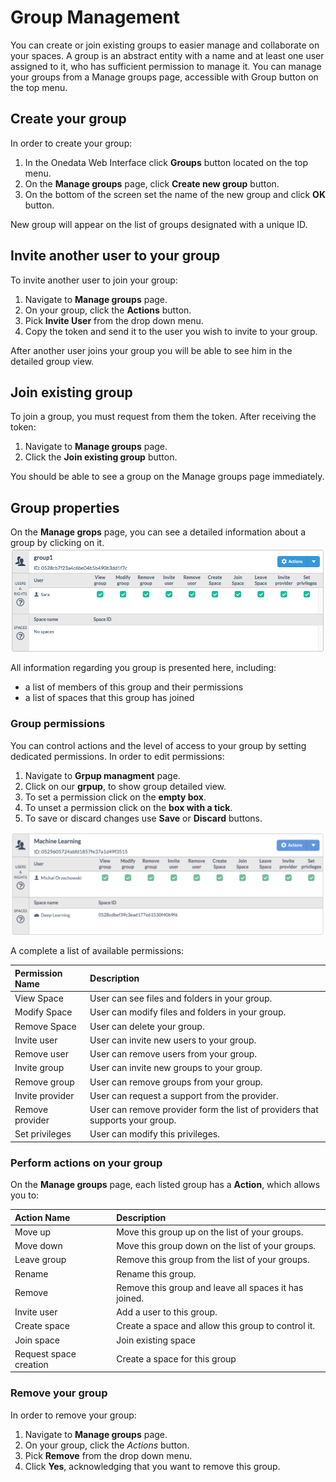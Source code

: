 # Group Management

You can create or join existing groups to easier manage and collaborate on your spaces. A group is an abstract entity with a name and at least one user assigned to it, who has sufficient permission to manage it. You can manage your groups from a Manage groups page, accessible with Group button on the top menu.

## Create your group
In order to create your group:

1. In the Onedata Web Interface click **Groups** button located on the top menu.
2. On the **Manage groups** page, click **Create new group** button.
3. On the bottom of the screen set the name of the new group and click **OK** button.

New group will appear on the list of groups designated with a unique ID.

## Invite another user to your group
To invite another user to join your group:

1. Navigate to **Manage groups** page.
2. On your group, click the **Actions** button.
3. Pick **Invite User** from the drop down menu.
4. Copy the token and send it to the user you wish to invite to your group.

After another user joins your group you will be able to see him in the detailed group view.

## Join existing group
To join a group, you must request from them the token. After receiving the token:

1. Navigate to **Manage groups** page.
2. Click the **Join existing group** button.

You should be able to see a group on the Manage groups page immediately.

## Group properties
On the **Manage grops** page, you can see a detailed information about a group by clicking on it.
<img  style="display:block;margin:0 auto;" src="img/group_management_group1_details.png">

All information regarding you group is presented here, including:
- a list of members of this group and their permissions
- a list of spaces that this group has joined

### Group permissions

You can control actions and the level of access to your group by setting dedicated permissions. In order to edit permissions:

1. Navigate to **Grpup managment** page.
2. Click on our **grpup**, to show group detailed view.
3. To set a permission click on the **empty box**.
4. To unset a permission click on the **box with a tick**.
5. To save or discard changes use **Save** or **Discard** buttons.

<img style="display:block;margin:0 auto;" src="img/group_permissions.png">

A complete a list of available permissions:

| Permission Name | Description                                                                   |
|:----------------|:------------------------------------------------------------------------------|
| View Space      | User can see files and folders in your group.                                 |
| Modify Space    | User can modify files and folders in your group.                              |
| Remove Space    | User can delete your group.                                                   |
| Invite user     | User can invite new users to your group.                                      |
| Remove user     | User can remove  users from your group.                                       |
| Invite group    | User can invite new groups to your group.                                     |
| Remove group    | User can remove  groups from your group.                                      |
| Invite provider | User can request a support from the provider.                                 |
| Remove provider | User can remove provider form the list of providers that supports your group. |
| Set privileges  | User can modify this privileges.                                              |




### Perform actions on your group
On the **Manage groups** page, each listed group has a **Action**, which allows you to:

| Action Name            | Description                                           |
|:-----------------------|:------------------------------------------------------|
| Move up                | Move this group up on the list of your groups.        |
| Move down              | Move this group down on the list of your groups.      |
| Leave group            | Remove this group from the list of your groups.       |
| Rename                 | Rename this group.                                    |
| Remove                 | Remove this group and leave all spaces it has joined. |
| Invite user            | Add a user to this group.                             |
| Create space           | Create a space and allow this group to control it.    |
| Join space             | Join existing space                                   |
| Request space creation | Create a space for this group                         |


### Remove your group
In order to remove your group:
1. Navigate to **Manage groups** page.
2. On your group, click the *Actions* button.
3. Pick **Remove** from the drop down menu.
4. Click **Yes**, acknowledging that you want to remove this group.
